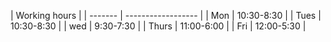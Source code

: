 
| Working hours   |
| ------- | ------------------ |
| Mon  | 10:30-8:30 |
| Tues  | 10:30-8:30 |
| wed  | 9:30-7:30 |
| Thurs | 11:00-6:00 |
| Fri  | 12:00-5:30   |
